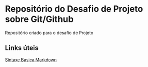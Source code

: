 # Repositório do Desafio de Projeto sobre Git/Github
Repositório criado para o desafio de Projeto

## Links úteis
[Sintaxe Basica Markdown](https://www.markdownguide.org/basic-syntax/)
